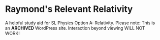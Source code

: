 # Raymond's Relevant Relativity
A helpful study aid for SL Physics Option A: Relativity. Please note: This is an **ARCHIVED** WordPress site. Interaction beyond viewing WILL NOT WORK!
